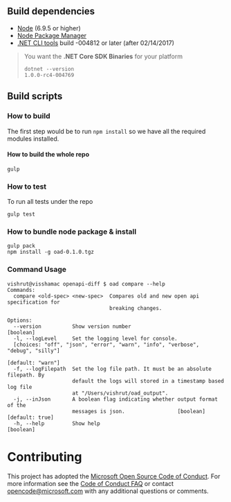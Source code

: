 ## Build dependencies
- [Node](https://nodejs.org) (6.9.5 or higher)
- [Node Package Manager](https://www.npmjs.com/package/npm)
- [.NET CLI tools](https://github.com/dotnet/cli#installers-and-binaries) build -004812 or later (after 02/14/2017)
> You want the **.NET Core SDK Binaries** for your platform <br>
>
> `dotnet --version ` <br>
> ` 1.0.0-rc4-004769 ` <br>

## Build scripts
### How to build
The first step would be to run ```npm install``` so we have all the required modules installed.
#### How to build the whole repo
```
gulp
```

### How to test
To run all tests under the repo
```
gulp test
```
### How to bundle node package & install
```
gulp pack
npm install -g oad-0.1.0.tgz
```

### Command Usage
```
vishrut@visshamac openapi-diff $ oad compare --help
Commands:
  compare <old-spec> <new-spec>  Compares old and new open api specification for
                                 breaking changes.

Options:
  --version          Show version number                               [boolean]
  -l, --logLevel     Set the logging level for console.
  [choices: "off", "json", "error", "warn", "info", "verbose", "debug", "silly"]
                                                               [default: "warn"]
  -f, --logFilepath  Set the log file path. It must be an absolute filepath. By
                     default the logs will stored in a timestamp based log file
                     at "/Users/vishrut/oad_output".
  -j, --inJson       A boolean flag indicating whether output format of the
                     messages is json.                 [boolean] [default: true]
  -h, --help         Show help                                         [boolean]

```

# Contributing

This project has adopted the [Microsoft Open Source Code of Conduct](https://opensource.microsoft.com/codeofconduct/). For more information see the [Code of Conduct FAQ](https://opensource.microsoft.com/codeofconduct/faq/) or contact [opencode@microsoft.com](mailto:opencode@microsoft.com) with any additional questions or comments.
